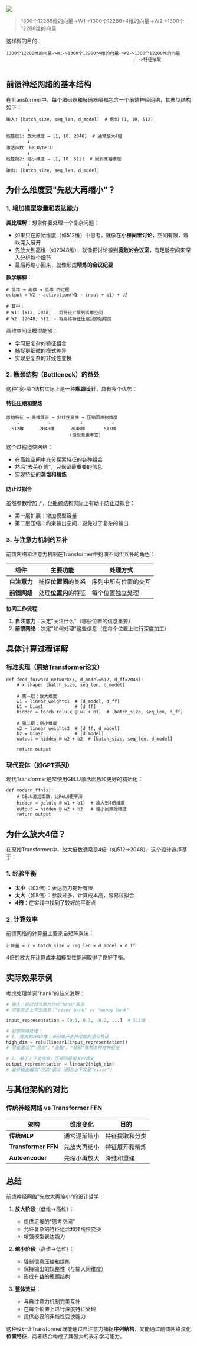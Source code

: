 ![](../%E7%AE%97%E6%B3%95/transformer/.images/Tp7m9DG1JdZRF.png)

> 1300个12288维的向量->W1->1300个12288*4维的向量->W2->1300个12288维的向量

这样做的目的：

````
1300个12288维的向量->W1->1300个12288*4维的向量->W2->1300个12288维的向量
                                                | ->特征抽取
                                             
````

## 前馈神经网络的基本结构

在Transformer中，每个编码器和解码器层都包含一个前馈神经网络，其典型结构如下：

````
输入: [batch_size, seq_len, d_model]  # 例如 [1, 10, 512]

        ↓
线性层1: 放大维度 → [1, 10, 2048]  # 通常放大4倍
        ↓
激活函数: ReLU/GELU
        ↓  
线性层2: 缩小维度 → [1, 10, 512]  # 回到原始维度
        ↓
输出: [batch_size, seq_len, d_model]
````

## 为什么维度要"先放大再缩小"？

### 1. **增加模型容量和表达能力**

**类比理解**：想象你要处理一个复杂问题：

- 如果只在原始维度（如512维）中思考，就像在**小房间里讨论**，空间有限，难以深入展开
- 先放大到高维（如2048维），就像把讨论搬到**宽敞的会议室**，有足够空间来深入分析每个细节
- 最后再缩小回来，就像形成**精炼的会议纪要**

**数学解释**：

````
# 低维 → 高维 → 低维 的过程
output = W2 · activation(W1 · input + b1) + b2

# 其中：
# W1: [512, 2048] - 将特征扩展到高维空间
# W2: [2048, 512] - 将高维特征压缩回原始维度
````

高维空间让模型能够：

- 学习更复杂的特征组合
- 捕捉更细微的模式差异
- 实现更复杂的非线性变换

### 2. **瓶颈结构（Bottleneck）的益处**

这种"宽-窄"结构实际上是一种**瓶颈设计**，具有多个优势：

#### **特征压缩和提炼**

````
原始特征 → 高维展开 → 非线性变换 → 压缩回原始维度
    ↓           ↓           ↓           ↓
  512维      2048维      2048维       512维
                        (但信息更丰富)
````

这个过程迫使网络：

- 在高维空间中充分探索特征的各种组合
- 然后"去芜存菁"，只保留最重要的信息
- 实现特征的**蒸馏和精炼**

#### **防止过拟合**

虽然参数增加了，但瓶颈结构实际上有助于防止过拟合：

- 第一层扩展：增加模型容量
- 第二层压缩：约束输出空间，避免过于复杂的输出

### 3. **与注意力机制的互补**

前馈网络和注意力机制在Transformer中扮演不同但互补的角色：

| 组件         | 主要功能             | 处理方式             |
| ------------ | -------------------- | -------------------- |
| **自注意力** | 捕捉**位置间**的关系 | 序列中所有位置的交互 |
| **前馈网络** | 处理**位置内**的特征 | 每个位置独立处理     |

**协同工作流程**：

1. **自注意力**：决定"关注什么"（哪些位置的信息重要）
2. **前馈网络**：决定"如何处理"这些信息（在每个位置上进行深度加工）

## 具体计算过程详解

### 标准实现（原始Transformer论文）

````
def feed_forward_network(x, d_model=512, d_ff=2048):
    # x shape: [batch_size, seq_len, d_model]
    
    # 第一层：放大维度
    w1 = linear_weights1  # [d_model, d_ff]
    b1 = bias1            # [d_ff]
    hidden = torch.relu(x @ w1 + b1)  # [batch_size, seq_len, d_ff]
    
    # 第二层：缩小维度
    w2 = linear_weights2  # [d_ff, d_model]  
    b2 = bias2            # [d_model]
    output = hidden @ w2 + b2  # [batch_size, seq_len, d_model]
    
    return output
````

### 现代变体（如GPT系列）

现代Transformer通常使用GELU激活函数和更好的初始化：

````
def modern_ffn(x):
    # GELU激活函数，比ReLU更平滑
    hidden = gelu(x @ w1 + b1)  # 放大到4倍维度
    output = hidden @ w2 + b2   # 缩小回原始维度
    return output
````

## 为什么放大4倍？

在原始Transformer中，放大倍数通常是4倍（如512→2048），这个设计选择基于：

### 1. **经验平衡**

- **太小**（如2倍）：表达能力提升有限
- **太大**（如8倍）：参数过多，计算成本高，容易过拟合
- **4倍**：在实践中找到了较好的平衡点

### 2. **计算效率**

前馈网络的计算量主要来自矩阵乘法：

````
计算量 ≈ 2 × batch_size × seq_len × d_model × d_ff
````

4倍的放大在计算成本和模型性能间取得了良好平衡。

## 实际效果示例

考虑处理单词"bank"的歧义消解：

```python
# 输入：经过自注意力后的"bank"表示
# 可能包含上下文信息："river bank" vs "money bank"

input_representation = [0.1, 0.3, -0.2, ...]  # 512维

# 前馈网络处理：
# 1. 放大到2048维：充分展开各种可能的语义特征
high_dim = relu(linear1(input_representation))  
# 可能激活了"河流"、"金融"、"倾斜"等相关特征神经元

# 2. 基于上下文信息，压缩回最相关的语义
output_representation = linear2(high_dim)
# 最终输出偏向"河流"语义（因为上下文是"river"）
```

## 与其他架构的对比

### 传统神经网络 vs Transformer FFN

| 架构                | 维度变化     | 目的           |
| ------------------- | ------------ | -------------- |
| **传统MLP**         | 通常逐渐缩小 | 特征提取和分类 |
| **Transformer FFN** | 先放大再缩小 | 特征展开和精炼 |
| **Autoencoder**     | 先缩小再放大 | 降维和重建     |

## 总结

前馈神经网络"先放大再缩小"的设计哲学：

1. **放大阶段**（低维→高维）：

   - 提供足够的"思考空间"
   - 允许复杂的特征组合和非线性变换
   - 增强模型表达能力

2. **缩小阶段**（高维→低维）：

   - 强制信息压缩和提炼
   - 保持输出的规整性（与输入同维度）
   - 形成有益的瓶颈结构

3. **整体效益**：

   - 与自注意力机制完美互补
   - 在每个位置上进行深度特征处理
   - 提供必要的非线性变换能力


这种设计让Transformer既能通过自注意力捕捉**序列结构**，又能通过前馈网络深化**位置特征**，两者结合构成了其强大的表示学习能力。